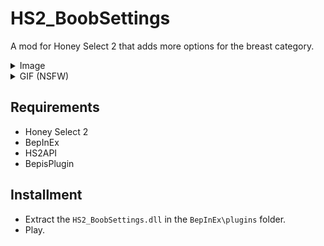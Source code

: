 # HS2_BoobSettings
A mod for Honey Select 2 that adds more options for the breast category.

<details>
  <summary>Image</summary>
  
![](https://raw.githubusercontent.com/FairBear/HS2_BoobSettings/master/Preview/Preview0.png)
</details>

<details>
  <summary>GIF (NSFW)</summary>
  
![](https://raw.githubusercontent.com/FairBear/HS2_BoobSettings/master/Preview/Preview1.gif)
</details>

## Requirements
* Honey Select 2
* BepInEx
* HS2API
* BepisPlugin

## Installment
* Extract the `HS2_BoobSettings.dll` in the `BepInEx\plugins` folder.
* Play.
